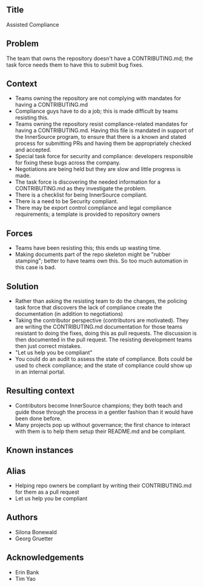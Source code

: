 ## Title

Assisted Compliance

## Problem

The team that owns the repository doesn't have a CONTRIBUTING.md; the task force needs them to have this to submit bug fixes.

## Context

* Teams owning the repository are not complying with mandates for having a CONTRIBUTING.md
* Compliance guys have to do a job; this is made difficult by teams resisting this.
* Teams owning the repository resist compliance-related mandates for having a CONTRIBUTING.md. Having this file is mandated in support of the InnerSource program, to ensure that there is a known and stated process for submitting PRs and having them be appropriately checked and accepted.
* Special task force for security and compliance: developers responsible for fixing these bugs across the company.
* Negotiations are being held but they are slow and little progress is made.
* The task force is discovering the needed information for a CONTRIBUTING.md as they investigate the problem.
* There is a checklist for being InnerSource compliant.
* There is a need to be Security compliant.
* There may be export control compliance and legal compliance requirements; a template is provided to repository owners

## Forces

* Teams have been resisting this; this ends up wasting time.
* Making documents part of the repo skeleton might be "rubber stamping"; better to have teams own this. So too much automation in this case is bad.

## Solution

* Rather than asking the resisting team to do the changes, the policing task force that discovers the lack of compliance create the documentation (in addition to negotiations)
* Taking the contributor perspective (contributors are motivated). They are writing the CONTRIBUTING.md documentation for those teams resistant to doing the fixes, doing this as pull requests. The discussion is then documented in the pull request. The resisting development teams then just correct mistakes.
* "Let us help you be compliant"
* You could do an audit to assess the state of compliance. Bots could be used to check compliance; and the state of compliance could show up in an internal portal.

## Resulting context

* Contributors become InnerSource champions; they both teach and guide those through the process in a gentler fashion than it would have been done before.
* Many projects pop up without governance; the first chance to interact with them is to help them setup their README.md and be compliant.

## Known instances

## Alias

* Helping repo owners be compliant by writing their CONTRIBUTING.md for them as a pull request
* Let us help you be compliant

## Authors

* Silona Bonewald
* Georg Gruetter

## Acknowledgements

* Erin Bank
* Tim Yao
